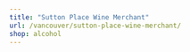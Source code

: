 ```yaml
---
title: "Sutton Place Wine Merchant"
url: /vancouver/sutton-place-wine-merchant/
shop: alcohol
---
```

